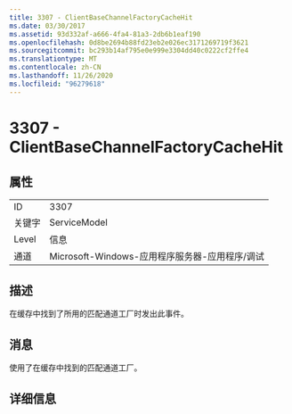 ```yaml
---
title: 3307 - ClientBaseChannelFactoryCacheHit
ms.date: 03/30/2017
ms.assetid: 93d332af-a666-4fa4-81a3-2db6b1eaf190
ms.openlocfilehash: 0d8be2694b88fd23eb2e026ec3171269719f3621
ms.sourcegitcommit: bc293b14af795e0e999e3304dd40c0222cf2ffe4
ms.translationtype: MT
ms.contentlocale: zh-CN
ms.lasthandoff: 11/26/2020
ms.locfileid: "96279618"
---
```

# <a name="3307---clientbasechannelfactorycachehit"></a>3307 - ClientBaseChannelFactoryCacheHit

## <a name="properties"></a>属性  
  
|||  
|-|-|  
|ID|3307|  
|关键字|ServiceModel|  
|Level|信息|  
|通道|Microsoft-Windows-应用程序服务器-应用程序/调试|  
  
## <a name="description"></a>描述  

 在缓存中找到了所用的匹配通道工厂时发出此事件。  
  
## <a name="message"></a>消息  

 使用了在缓存中找到的匹配通道工厂。  
  
## <a name="details"></a>详细信息
